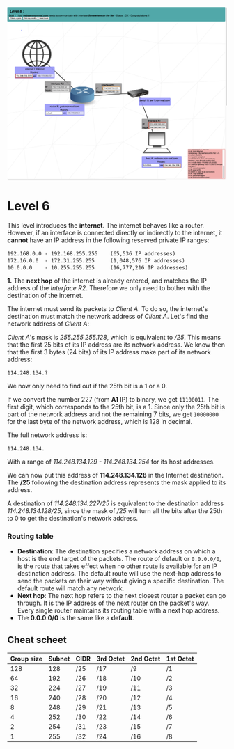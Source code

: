 <img width="1149" alt="Level 1" src="Level_06.png">

































# Level 6
This level introduces the **internet**. The internet behaves like a router. However, if an interface is connected directly or indirectly to the internet, it **cannot** have an IP address in the following reserved private IP ranges:

```
192.168.0.0 - 192.168.255.255    (65,536 IP addresses)
172.16.0.0  - 172.31.255.255     (1,048,576 IP addresses)
10.0.0.0    - 10.255.255.255     (16,777,216 IP addresses)
```

**1.** The **next hop** of the internet is already entered, and matches the IP address of the _Interface R2_. Therefore we only need to bother with the destination of the internet.
<br>

The internet must send its packets to _Client A_. To do so, the internet's destination must match the network address of _Client A_. Let's find the network address of _Client A_:
<br>

_Client A_'s mask is _255.255.255.128_, which is equivalent to _/25_. This means that the first 25 bits of its IP address are its network address. We know then that the first 3 bytes (24 bits) of its IP address make part of its network address:

```
114.248.134.?
```

We now only need to find out if the 25th bit is a 1 or a 0.
<br>

If we convert the number 227 (from **A1** IP) to binary, we get `11100011`. The first digit, which corresponds to the 25th bit, is a 1. Since only the 25th bit is part of the network address and not the remaining 7 bits, we get `10000000` for the last byte of the network address, which is 128 in decimal.
<br>

The full network address is:

```
114.248.134.
```

With a range of _114.248.134.129 - 114.248.134.254_ for its host addresses.
<br>

We can now put this address of **114.248.134.128** in the Internet destination. The **/25** following the destination address represents the mask applied to its address.
<br>

A destination of _114.248.134.227/25_ is equivalent to the destination address _114.248.134.128/25_, since the mask of _/25_ will turn all the bits after the 25th to 0 to get the destination's network address.
<br>

### Routing table
- **Destination**: The destination specifies a network address on which a host is the end target of the packets. The route of default or `0.0.0.0/0`, is the route that takes effect when no other route is available for an IP destination address. The default route will use the next-hop address to send the packets on their way without giving a specific destination. The default route will match any network.
- **Next hop**: The next hop refers to the next closest router a packet can go through. It is the IP address of the next router on the packet's way. Every single router maintains its routing table with a next hop address.
- The **0.0.0.0/0** is the same like a **default**.

## Cheat scheet
|Group size|Subnet|CIDR|3rd Octet|2nd Octet|1st Octet|
|    -     |   -  |  - |    -    |    -    |    -    |
|   128    |  128 | /25|   /17   |   /9    |   /1    |
|    64    |  192 | /26|   /18   |   /10   |   /2    |
|    32    |  224 | /27|   /19   |   /11   |   /3    |
|    16    |  240 | /28|   /20   |   /12   |   /4    |
|    8     |  248 | /29|   /21   |   /13   |   /5    |
|    4     |  252 | /30|   /22   |   /14   |   /6    |
|    2     |  254 | /31|   /23   |   /15   |   /7    |
|    1     |  255 | /32|   /24   |   /16   |   /8    |
